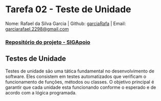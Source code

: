 # Tarefa 02 - Teste de Unidade

Nome: Rafael da Silva Garcia | Github: [garciaRafa](https://github.com/garciaRafa) | Email: garciarafael.2298@gmail.com


### [Repositório do projeto - SIGApoio](https://github.com/tgo-mas/SIGApoio)

## Testes de Unidade

Testes de unidade são uma tática fundamental no desenvolvimento de software. Eles consistem em testes automatizados que verificam o funcionamento de funções, métodos ou classes. O objetivo principal é garantir que cada unidade esta funcionando conforme o esperado e de acordo com a lógica programada. 
